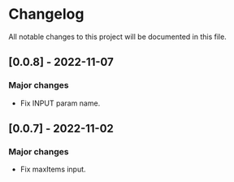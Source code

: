 
# Changelog

All notable changes to this project will be documented in this file.
## [0.0.8] - 2022-11-07

### Major changes

- Fix INPUT param name.

## [0.0.7] - 2022-11-02

### Major changes

- Fix maxItems input.
